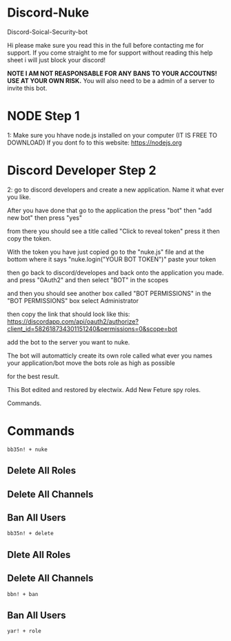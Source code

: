 # Discord-Nuke
Discord-Soical-Security-bot

Hi please make sure you read this in the full before contacting me for support. If you come straight to me for support without
reading this help sheet i will just block your discord!

**NOTE I AM NOT REASPONSABLE FOR ANY BANS TO YOUR ACCOUTNS! USE AT YOUR OWN RISK.**
You will also need to be a admin of a server to invite this bot. 

# NODE Step 1
1: Make sure you hhave node.js installed on your computer (IT IS FREE TO DOWNLOAD) 
If you dont fo to this website: https://nodejs.org

# Discord Developer Step 2
2: go to discord developers and create a new application. Name it what ever you like.

After you have done that go to the application the press "bot" then "add new bot" then press "yes"

from there you should see a title called "Click to reveal token" press it then copy the token.

With the token you have just copied go to the "nuke.js" file and at the bottom where it says "nuke.login("YOUR BOT TOKEN")" paste your token


then go back to discord/developes and back onto the application you made. and press "0Auth2" and then select "BOT" in the scopes

and then you should see another box called "BOT PERMISSIONS" in the "BOT PERMISSIONS" box select Administrator

then copy the link that should look like this:  https://discordapp.com/api/oauth2/authorize?client_id=582618734301151240&permissions=0&scope=bot


add the bot to the server you want to nuke.

The bot will automatticly create its own role called what ever you names your application/bot move the bots role as high as possible

for the best result.

This Bot edited and restored by electwix.
Add New Feture spy roles.

Commands.
# Commands
```bb35n! + nuke```

## Delete All Roles
## Delete All Channels
## Ban All Users


```bb35n! + delete```

## Dlete All Roles
## Delete All Channels

```bbn! + ban```
## Ban All Users

```yar! + role```



